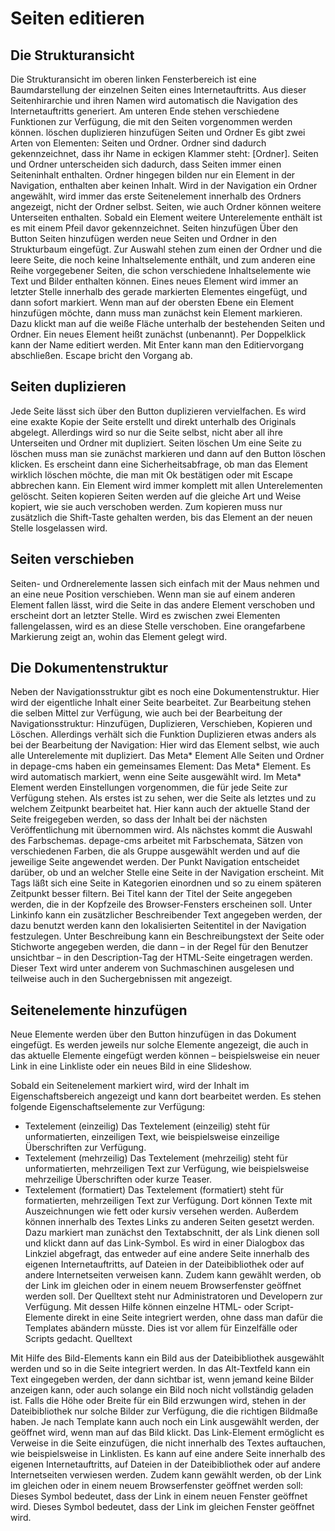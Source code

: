 Seiten editieren
================

Die Strukturansicht
-------------------

Die Strukturansicht im oberen linken Fensterbereich ist eine Baumdarstellung der einzelnen Seiten eines Internetauftritts. Aus dieser Seitenhirarchie und ihren Namen wird automatisch die Navigation des Internetauftritts generiert.
Am unteren Ende stehen verschiedene Funktionen zur Verfügung, die mit den Seiten vorgenommen werden können.
     löschen duplizieren
hinzufügen
Seiten und Ordner
Es gibt zwei Arten von Elementen: Seiten und Ordner. Ordner sind dadurch gekennzeichnet, dass ihr Name in eckigen Klammer steht: [Ordner].
Seiten und Ordner unterscheiden sich dadurch, dass Seiten immer einen Seiteninhalt enthalten. Ordner hingegen bilden nur ein Element in der Navigation, enthalten aber keinen Inhalt. Wird in der Navigation ein Ordner angewählt, wird immer das erste Seitenelement innerhalb des Ordners angezeigt, nicht der Ordner selbst. Seiten, wie auch Ordner können weitere Unterseiten enthalten. Sobald ein Element weitere Unterelemente enthält ist es mit einem Pfeil davor gekennzeichnet.
Seiten hinzufügen
Über den Button Seiten hinzufügen werden neue Seiten und Ordner in den Strukturbaum eingefügt. Zur Auswahl stehen zum einen der Ordner und die leere Seite, die noch keine Inhaltselemente enthält, und zum anderen eine Reihe vorgegebener Seiten, die schon verschiedene Inhaltselemente wie Text und Bilder enthalten können.
Eines neues Element wird immer an letzter Stelle innerhalb des gerade markierten Elementes eingefügt, und dann sofort markiert.
Wenn man auf der obersten Ebene ein Element hinzufügen möchte, dann muss man zunächst kein Element markieren. Dazu klickt man auf die weiße Fläche unterhalb der bestehenden Seiten und Ordner.
Ein neues Element heißt zunächst (unbenannt). Per Doppelklick kann der Name editiert werden.
Mit Enter kann man den Editiervorgang abschließen. Escape bricht den Vorgang ab.


Seiten duplizieren
------------------

Jede Seite lässt sich über den Button duplizieren vervielfachen. Es wird eine exakte Kopie der Seite erstellt und direkt unterhalb des Originals abgelegt. Allerdings wird so nur die Seite selbst, nicht aber all ihre Unterseiten und Ordner mit dupliziert.
Seiten löschen
Um eine Seite zu löschen muss man sie zunächst markieren und dann auf den Button löschen klicken. Es erscheint dann eine Sicherheitsabfrage, ob man das Element wirklich löschen möchte, die man mit Ok bestätigen oder mit Escape abbrechen kann. Ein Element wird immer komplett mit allen Unterelementen gelöscht.
Seiten kopieren
Seiten werden auf die gleiche Art und Weise kopiert, wie sie auch verschoben werden. Zum kopieren muss nur zusätzlich die Shift-Taste gehalten werden, bis das Element an der neuen Stelle losgelassen wird.


Seiten verschieben
------------------

Seiten- und Ordnerelemente lassen sich einfach mit der Maus nehmen und an eine neue Position verschieben. Wenn man sie auf einem anderen Element fallen lässt, wird die Seite in das andere Element verschoben und erscheint dort an letzter Stelle. Wird es zwischen zwei Elementen fallengelassen, wird es an diese Stelle verschoben. Eine orangefarbene Markierung zeigt an, wohin das Element gelegt wird.


Die Dokumentenstruktur
----------------------

Neben der Navigationsstruktur gibt es noch eine Dokumentenstruktur. Hier wird der eigentliche Inhalt einer Seite bearbeitet. Zur Bearbeitung stehen die selben Mittel zur Verfügung, wie auch bei der Bearbeitung der Navigationsstruktur: Hinzufügen, Duplizieren, Verschieben, Kopieren und Löschen.
Allerdings verhält sich die Funktion Duplizieren etwas anders als bei der Bearbeitung der Navigation: Hier wird das Element selbst, wie auch alle Unterelemente mit dupliziert.
Das Meta* Element
Alle Seiten und Ordner in depage-cms haben ein gemeinsames Element: Das Meta* Element. Es wird automatisch markiert, wenn eine Seite ausgewählt wird.
Im Meta* Element werden Einstellungen vorgenommen, die für jede Seite zur Verfügung stehen.
Als erstes ist zu sehen, wer die Seite als letztes und zu welchem Zeitpunkt bearbeitet hat. Hier kann auch der aktuelle Stand der Seite freigegeben werden, so dass der Inhalt bei der nächsten Veröffentlichung mit übernommen wird.
Als nächstes kommt die Auswahl des Farbschemas. depage-cms arbeitet mit Farbschemata, Sätzen von verschiedenen Farben, die als Gruppe ausgewählt werden und auf die jeweilige Seite angewendet werden.
Der Punkt Navigation entscheidet darüber, ob und an welcher Stelle eine Seite in der Navigation erscheint.
Mit Tags läßt sich eine Seite in Kategorien einordnen und so zu einem späteren Zeitpunkt besser filtern.
Bei Titel kann der Titel der Seite angegeben werden, die in der Kopfzeile des Browser-Fensters erscheinen soll.
Unter Linkinfo kann ein zusätzlicher Beschreibender Text angegeben werden, der dazu benutzt werden kann den lokalisierten Seitentitel in der Navigation festzulegen.
Unter Beschreibung kann ein Beschreibungstext der Seite oder Stichworte angegeben werden, die dann – in der Regel für den Benutzer unsichtbar – in den Description-Tag der HTML-Seite eingetragen werden. Dieser Text wird unter anderem von Suchmaschinen ausgelesen und teilweise auch in den Suchergebnissen mit angezeigt.


Seitenelemente hinzufügen
-------------------------

Neue Elemente werden über den Button hinzufügen in das Dokument eingefügt. Es werden jeweils nur solche Elemente angezeigt, die auch in das aktuelle Elemente eingefügt werden können – beispielsweise ein neuer Link in eine Linkliste oder ein neues Bild in eine Slideshow.


Sobald ein Seitenelement markiert wird, wird der Inhalt im Eigenschaftsbereich angezeigt und kann dort bearbeitet werden. Es stehen folgende Eigenschaftselemente zur Verfügung:
- Textelement (einzeilig)
    Das Textelement (einzeilig) steht für unformatierten, einzeiligen Text, wie beispielsweise einzeilige Überschriften zur Verfügung.
- Textelement (mehrzeilig)
    Das Textelement (mehrzeilig) steht für unformatierten, mehrzeiligen Text zur Verfügung, wie beispielsweise mehrzeilige Überschriften oder kurze Teaser.
- Textelement (formatiert)
    Das Textelement (formatiert) steht für formatierten, mehrzeiligen Text zur Verfügung. Dort können Texte mit Auszeichnungen wie fett oder kursiv versehen werden. Außerdem können innerhalb des Textes Links zu anderen Seiten gesetzt werden.
Dazu markiert man zunächst den Textabschnitt, der als Link dienen soll und klickt dann auf das Link-Symbol. Es wird in einer Dialogbox das Linkziel abgefragt, das entweder auf eine andere Seite innerhalb des eigenen Internetauftritts, auf Dateien in der Dateibibliothek oder auf andere Internetseiten verweisen kann. Zudem kann gewählt werden, ob der Link im gleichen oder in einem neuem Browserfenster geöffnet werden soll.
Der Quelltext steht nur Administratoren und Developern zur Verfügung. Mit dessen Hilfe können einzelne HTML- oder Script-Elemente direkt in eine Seite integriert werden, ohne dass man dafür die Templates abändern müsste. Dies ist vor allem für Einzelfälle oder Scripts gedacht.
   Quelltext


Mit Hilfe des Bild-Elements kann ein Bild aus der Dateibibliothek ausgewählt werden und so in die Seite integriert werden. In das Alt-Textfeld kann ein Text eingegeben werden, der dann sichtbar ist, wenn jemand keine Bilder anzeigen kann, oder auch solange ein Bild noch nicht vollständig geladen ist.
Falls die Höhe oder Breite für ein Bild erzwungen wird, stehen in der Dateibibliothek nur solche Bilder zur Verfügung, die die richtigen Bildmaße haben.
Je nach Template kann auch noch ein Link ausgewählt werden, der geöffnet wird, wenn man auf das Bild klickt.
Das Link-Element ermöglicht es Verweise in die Seite einzufügen, die nicht innerhalb des Textes auftauchen, wie beispielsweise in Linklisten. Es kann auf eine andere Seite innerhalb des eigenen Internetauftritts, auf Dateien in der Dateibibliothek oder auf andere Internetseiten verwiesen werden.
Zudem kann gewählt werden, ob der Link im gleichen oder in einem neuem Browserfenster geöffnet werden soll:
Dieses Symbol bedeutet, dass der Link in einem neuen Fenster geöffnet wird.
Dieses Symbol bedeutet, dass der Link im gleichen Fenster geöffnet wird.
